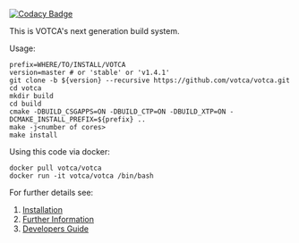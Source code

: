 [![Codacy Badge](https://api.codacy.com/project/badge/Grade/9f3db8fd6bd243128b42788a308250ae)](https://app.codacy.com/app/JoshuaSBrown/votca?utm_source=github.com&utm_medium=referral&utm_content=votca/votca&utm_campaign=Badge_Grade_Dashboard)

This is VOTCA's next generation build system.

Usage:

    prefix=WHERE/TO/INSTALL/VOTCA
    version=master # or 'stable' or 'v1.4.1'
    git clone -b ${version} --recursive https://github.com/votca/votca.git
    cd votca
    mkdir build
    cd build
    cmake -DBUILD_CSGAPPS=ON -DBUILD_CTP=ON -DBUILD_XTP=ON -DCMAKE_INSTALL_PREFIX=${prefix} ..
    make -j<number of cores>
    make install

Using this code via docker:

    docker pull votca/votca
    docker run -it votca/votca /bin/bash

For further details see:

1. [Installation](share/doc/INSTALL.md)
2. [Further Information](http://www.votca.org)
3. [Developers Guide](share/doc/DEVELOPERS_GUIDE.md)
